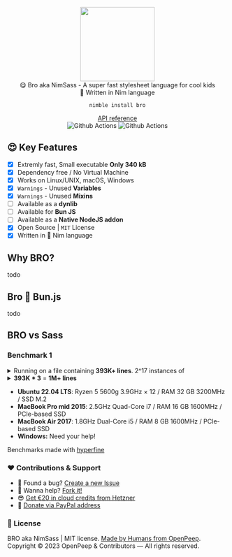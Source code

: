 <p align="center">
  <img src="https://github.com/openpeep/bro/blob/main/.github/logo.png" width="170px"><br>
  😋 Bro aka NimSass - A super fast stylesheet language for cool kids<br>👑 Written in Nim language
</p>

<p align="center">
  <code>nimble install bro</code>
</p>

<p align="center">
  <a href="https://openpeep.github.io/bro">API reference</a><br>
  <img src="https://github.com/openpeep/bro/workflows/test/badge.svg" alt="Github Actions">  <img src="https://github.com/openpeep/bro/workflows/docs/badge.svg" alt="Github Actions">
</p>

## 😍 Key Features
- [x] Extremly fast, Small executable **Only 340 kB**
- [x] Dependency free / No Virtual Machine
- [x] Works on Linux/UNIX, macOS, Windows
- [x] `Warnings` - Unused **Variables**
- [x] `Warnings` - Unused **Mixins**
- [ ] Available as a **dynlib**
- [ ] Available for **Bun JS**
- [ ] Available as a **Native NodeJS addon**
- [x] Open Source | `MIT` License
- [x] Written in 👑 Nim language

## Why BRO?
todo

## Bro 💖 Bun.js
todo

## BRO vs Sass

### Benchmark 1
<details>
  <summary>Running on a file containing <strong>393K+ lines</strong>. 2^17 instances of</summary>

```sass
button_0
  background: yellow
  
button_1
  background: yellow

button_2
  background: yellow

```

#### Bro (NimSass)

```bash
Benchmark 1: bro build big.sass --noMap
  Time (mean ± σ):     305.4 ms ±   1.6 ms    [User: 202.1 ms, System: 102.7 ms]
  Range (min … max):   302.9 ms … 306.9 ms    5 runs
```

#### SassC

```bash
Benchmark 1: sassc big.sass big.css --style=compressed
  Time (mean ± σ):      1.653 s ±  0.014 s    [User: 1.514 s, System: 0.136 s]
  Range (min … max):    1.639 s …  1.675 s    5 runs
```

#### DartSass

```bash
Benchmark 1: ./dart sass.snapshot big.sass:big.css --no-source-map --style=compressed
  Time (mean ± σ):      1.526 s ±  0.012 s    [User: 1.890 s, System: 0.107 s]
  Range (min … max):    1.512 s …  1.541 s    5 runs
```

</details>

<details>
  <summary><strong>393K * 3</strong> = <strong>1M+ lines</strong></summary>

#### Bro (NimSass)
```bash
Benchmark 1: bro build big.sass
  Time (abs ≡):        874.0 ms               [User: 650.1 ms, System: 220.7 ms]
```

#### SassC
```bash
Benchmark 1: sassc big.sass big.css
  Time (abs ≡):         5.058 s               [User: 4.698 s, System: 0.356 s]
```

#### DartSass
```bash
Benchmark 1: ./dart sass.snapshot big.sass:big.css --no-source-map
  Time (abs ≡):         4.148 s               [User: 5.203 s, System: 0.223 s]
```

</details>

- **Ubuntu 22.04 LTS**: Ryzen 5 5600g 3.9GHz × 12 / RAM 32 GB 3200MHz / SSD M.2
- **MacBook Pro mid 2015**: 2.5GHz Quad-Core i7 / RAM 16 GB 1600MHz / PCIe-based SSD
- **MacBook Air 2017**: 1.8GHz Dual-Core i5 / RAM 8 GB 1600MHz / PCIe-based SSD
- **Windows:** Need your help!

Benchmarks made with [hyperfine](https://github.com/sharkdp/hyperfine)

### ❤ Contributions & Support
- 🐛 Found a bug? [Create a new Issue](https://github.com/openpeep/bro/issues)
- 👋 Wanna help? [Fork it!](https://github.com/openpeep/bro/fork)
- 😎 [Get €20 in cloud credits from Hetzner](https://hetzner.cloud/?ref=Hm0mYGM9NxZ4)
- 🥰 [Donate via PayPal address](https://www.paypal.com/donate/?hosted_button_id=RJK3ZTDWPL55C)

### 🎩 License
BRO aka NimSass | MIT license. [Made by Humans from OpenPeep](https://github.com/openpeep).<br>
Copyright &copy; 2023 OpenPeep & Contributors &mdash; All rights reserved.

